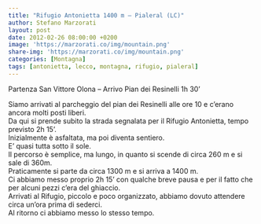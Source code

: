 ```yaml
---
title: "Rifugio Antonietta 1400 m – Pialeral (LC)"
author: Stefano Marzorati
layout: post
date: 2012-02-26 08:00:00 +0200
image: 'https://marzorati.co/img/mountain.png'
share-img: 'https://marzorati.co/img/mountain.png'
categories: [Montagna]
tags: [antonietta, lecco, montagna, rifugio, pialeral]
---
```

Partenza San Vittore Olona &#8211; Arrivo Pian dei Resinelli 1h 30’

Siamo arrivati al parcheggio del pian dei Resinelli alle ore 10 e c’erano ancora molti posti liberi.  
Da qui si prende subito la strada segnalata per il Rifugio Antonietta, tempo previsto 2h 15’.  
Inizialmente è asfaltata, ma poi diventa sentiero.  
E’ quasi tutta sotto il sole.  
Il percorso è semplice, ma lungo, in quanto si scende di circa 260 m e si sale di 360m.  
Praticamente si parte da circa 1300 m e si arriva a 1400 m.  
Ci abbiamo messo proprio 2h 15’ con qualche breve pausa e per il fatto che per alcuni pezzi c’era del ghiaccio.  
Arrivati al Rifugio, piccolo e poco organizzato, abbiamo dovuto attendere circa un’ora prima di sederci.  
Al ritorno ci abbiamo messo lo stesso tempo.